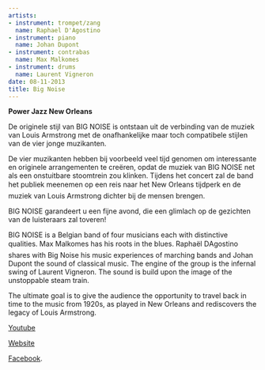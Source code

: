 ```yaml
---
artists:
- instrument: trompet/zang
  name: Raphael D'Agostino
- instrument: piano
  name: Johan Dupont
- instrument: contrabas
  name: Max Malkomes
- instrument: drums
  name: Laurent Vigneron
date: 08-11-2013
title: Big Noise
---
```

**Power Jazz New Orleans** 

De originele stijl van BIG NOISE is ontstaan uit de verbinding van de muziek 
van Louis Armstrong met de onafhankelijke maar toch compatibele stijlen 
van de vier jonge muzikanten. 

De vier muzikanten hebben bij voorbeeld veel tijd genomen om 
interessante en originele arrangementen te creëren, opdat de muziek 
van BIG NOISE net als een onstuitbare stoomtrein zou klinken. Tijdens het 
concert zal de band het publiek meenemen op een reis naar 
het New Orleans tijdperk en de muziek van Louis Armstrong 
dichter bij de mensen brengen. 

BIG NOISE garandeert u een fijne avond, die een glimlach op de 
gezichten van de luisteraars zal toveren! 

BIG NOISE is a Belgian band of four musicians each with distinctive qualities. Max Malkomes has his roots in 
the blues. Raphaël DAgostino shares with Big Noise his music experiences of marching bands and Johan Dupont 
the sound of classical music. The engine of the group is the infernal swing of Laurent Vigneron. The sound 
is build upon the image of the unstoppable steam train. 

The ultimate goal is to give the audience the opportunity to travel back in time to the music from 1920s, as 
played in New Orleans and rediscovers the legacy of Louis Armstrong.

[Youtube](http://www.youtube.com/watch?v=9Ow9uiYtnYU) 

[Website](http://bignoise.be/) 

[Facebook](https://www.facebook.com/bignoise4tet).